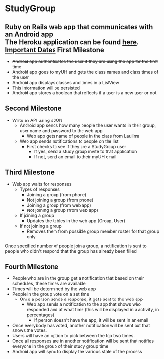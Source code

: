 StudyGroup
==========

Ruby on Rails web app that communicates with an Android app <br>
The Heroku application can be found <a href = "http://study-group-creator.herokuapp.com/">here</a>. <br>
<a href = "https://github.com/ErikaNana/StudyGroup/wiki/Important-Dates">Important Dates</a>
First Milestone 
---------------
* ~~Android app authenticates the user if they are using the app for the first time~~
* Android app goes to myUH and gets the class names and class times of the user
* Android app displays classes and times in a ListView
 * This information will be persisted 
* Android app stores a boolean that reflects if a user is a new user or not

Second Milestone 
----------------
* Write an API using JSON
  * Android app sends how many people the user wants in their group, user name and password to the web app
    * Web app gets name of people in the class from Laulima
  * Web app sends notifications to people on the list
    * First checks to see if they are a StudyGroup user
      * If yes, send a study group invite to that application
      * If not, send an email to their myUH email

Third Milestone
---------------
* Web app waits for responses
  * Types of responses
    * Joining a group (from phone)
    * Not joining a group (from phone)
    * Joining a group (from web app)
    * Not joining a group (from web app)
  * If joining a group
    * Updates the tables in the web app (Group, User)
  * If not joining a group
    * Removes them from possible group member roster for that group only

Once specified number of people join a group, a notification is sent to people who didn't respond that the group
has already been filled

Fourth Milestone 
-----------------
* People who are in the group get a notification that based on their schedules, these times are available
 * Times will be determined by the web app 
* People in the group vote on a set time
  * Once a person sends a response, it gets sent to the web app
    * Web app sends a notification to the app that shows who responded and at what time (this will be displayed in a activity, in percentages)
      * If person doesn't have the app, it will be sent in an email 
* Once everybody has voted, another notification will be sent out that shows the votes.  
* Users will have an option to pick between the top two times.
* Once all responses are in another notification will be sent that notifies everyone in the group of their study group time
* Android app will sync to display the various state of the process
